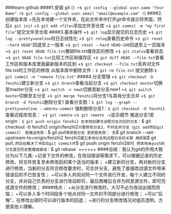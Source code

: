 ###learn github
####1.安装 git
(```)
+$ git config --global user.name "Your Name"
+$ git config --global user.email "email@example.com"
(```)
####2.创建版本库
+先在本地建一个文件夹，在此文件夹中打开git命令提示符界面，然后`$ git init`
+`$ git add <file>`添加文件至仓库
+`$ git commit -m "my first file"`提交文件至仓库
####3.基本操作
+`$ git log`显示提交的日志历史
+`$ git log --pretty=oneline`将日志线性化
+`$ git relog`查看历史命令
+`$ git reset --hard HEAD^`回退至上一版本
+`$ git reset --hard HEAD~100`回退至上一百版本
+`$ git reset HEAD file.txt`撤销file.txt缓存区的修改
+`$ git status`查看状态
+`$ git HEAD file.txt`比较工作区和缓存区
+`$ git diff HEAD --file.txt`查看工作区和版本库里面最新版本的区别
+`$ git checkout --file.txt`丢弃对文件file.txt的工作区的修改
从版本库中删除文件：`$ git rm file.txt`
提交删除:`$ git commit -m "remove file.txt"`
####4.分支管理
+`$ git checkout -b fenzhi1`建立新分支
+`$ git dranch`查看当前分支
+`$ git checkout master`切换至master分支
+`$ git switch -c new1`切换至新分支new1
+`$ git switch master`切换至主分支
+`$ git merge fenzhi1`将分支1与其母分支合并
+`$ git branch -d fenzhi1`删除分支1
查看分支图：`$ git log --graph --pretty=oneline --abbrev-commit`
强制删除分支1：`$ git checkout -D fenzhi1`
查看远程库信息：
+`$ git remote`
+`$ git remote -v`显示细节
推送分支1至origin：`$ git push origin fenzhi1
在本地创建与远程分支对应的分支：`$ git checkout -b fenzhi2 origin/fenzhi2`只管修改分支2，不时合并分支（git add然后git commit）
若推送失败：`$ git pull`来抓取分支
若抓取失败：
先`$ git branch --set-upstream-to=origin/fenzhi2 fenzhi2`建立本地分支和远程分支的关联
再抓取`$ git pull`,然后在解决了冲突后git commit并`$ git push origin fenzhi2`即可
把本地未push的分叉提交历史整理成直线：`$ git rebase`
++++++
####总结：我认为git的作用大致分为以下几类:
+记录下文件的修改，在改动错误等需求下，可以根据记录的历史修改，将文件恢复至未修改前的某个适当的版本；
+建立新的分支，再对新的分支进行修改，当新的分支符合修改要求时，可合并分支，避免了直接改动源文件带来错误后的不已恢复性；
+可以多人共同对同一个文件进行开发，每个人建立不同的分支，并对自己负责的分支进行改动即可，最后商榷后合并为同至源文件，即可完成源文件的修改；
####特点：
+从分支进行修改时，大可不必为改动出错而烦恼；
+可以多人多个时间段多个地点对同一文件的不同部分进行修改；
+可以“后悔”，在修改出错时可以进行版本的回退；
+进行的分支修改情况对组员透明，方便其他人理解。
